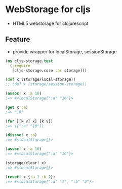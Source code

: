 # WebStorage for cljs

* HTML5 webstorage for clojurescript


## Feature
* provide wrapper for localStorage, sessionStorage

```clojure
(ns cljs-storage.test
  (:require
   [cljs-storage.core :as storage]))

(def x (storage/local-storage))
;; (def x (storage/session-storage))

(assoc! x :a 10)
;=> #<localStorage{":a" "10"}>

(get x :a)
;=> "10"

(for [[k v] x] [k v])
;=> ([":a" "10"])

(dissoc! x :a)
;=> #<localStorage{}>

(assoc! x :a 10)
;=> #<localStorage{":a" "10"}>

(storage/clear! x)
;=> #<localStorage{}>

(reset! x {:a 1 :b 2})
;=> #<localStorage{":a" "1", ":b" "2"}>
```
